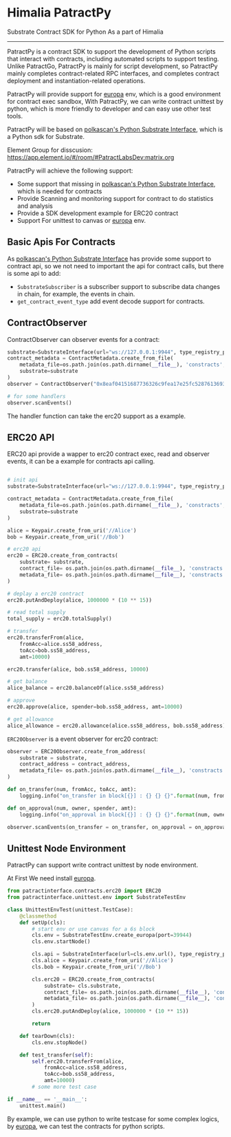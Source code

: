# Himalia PatractPy

Substrate Contract SDK for Python As a part of Himalia

----------

PatractPy is a contract SDK to support the development of Python scripts that interact with contracts, including automated scripts to support testing. Unlike PatractGo, PatractPy is mainly for script development, so PatractPy mainly completes contract-related RPC interfaces, and completes contract deployment and instantiation-related operations.

PatractPy will provide support for [europa](https://github.com/patractlabs/europa) env, which is a good environment for contract exec sandbox,
With PatractPy, we can write contract unittest by python, which is more friendly to developer and can easy use other test tools.

PatractPy will be based on [polkascan's Python Substrate Interface](https://github.com/polkascan/py-substrate-interface), which is a Python sdk for Substrate.

Element Group for disscusion: https://app.element.io/#/room/#PatractLabsDev:matrix.org

PatractPy will achieve the following support:

- Some support that missing in [polkascan's Python Substrate Interface](https://github.com/polkascan/py-substrate-interface), which is needed for contracts
- Provide Scanning and monitoring support for contract to do statistics and analysis
- Provide a SDK development example for ERC20 contract
- Support For unittest to canvas or [europa](https://github.com/patractlabs/europa) env.

## Basic Apis For Contracts

As [polkascan's Python Substrate Interface](https://github.com/polkascan/py-substrate-interface) has provide some support to contract api, so we not need to important the api for contract calls, but there is some api to add:

- `SubstrateSubscriber` is a subscriber support to subscribe data changes in chain, for example, the events in chain.
- `get_contract_event_type` add event decode support for contracts.

## ContractObserver

ContractObserver can observer events for a contract:

```python
substrate=SubstrateInterface(url="ws://127.0.0.1:9944", type_registry_preset='canvas')
contract_metadata = ContractMetadata.create_from_file(
    metadata_file=os.path.join(os.path.dirname(__file__), 'constracts', 'ink', 'erc20.json'),
    substrate=substrate
)
observer = ContractObserver("0x8eaf04151687736326c9fea17e25fc5287613693c912909cb226aa4794f26a48", contract_metadata, substrate)

# for some handlers
observer.scanEvents()
```

The handler function can take the erc20 support as a example.

## ERC20 API

ERC20 api provide a wapper to erc20 contract exec, read and observer events, it can be a example for contracts api calling.

```python

# init api
substrate=SubstrateInterface(url="ws://127.0.0.1:9944", type_registry_preset='canvas')

contract_metadata = ContractMetadata.create_from_file(
    metadata_file=os.path.join(os.path.dirname(__file__), 'constracts', 'ink', 'erc20.json'),
    substrate=substrate
)

alice = Keypair.create_from_uri('//Alice')
bob = Keypair.create_from_uri('//Bob')

# erc20 api
erc20 = ERC20.create_from_contracts(
    substrate= substrate, 
    contract_file= os.path.join(os.path.dirname(__file__), 'constracts', 'ink', 'erc20.wasm'),
    metadata_file= os.path.join(os.path.dirname(__file__), 'constracts', 'ink', 'erc20.json')
)

# deplay a erc20 contract
erc20.putAndDeploy(alice, 1000000 * (10 ** 15))

# read total supply
total_supply = erc20.totalSupply()

# transfer
erc20.transferFrom(alice,
    fromAcc=alice.ss58_address, 
    toAcc=bob.ss58_address, 
    amt=10000)

erc20.transfer(alice, bob.ss58_address, 10000)

# get balance
alice_balance = erc20.balanceOf(alice.ss58_address)

# approve
erc20.approve(alice, spender=bob.ss58_address, amt=10000)

# get allowance
alice_allowance = erc20.allowance(alice.ss58_address, bob.ss58_address)

```

`ERC20Observer` is a event observer for erc20 contract:

```python
observer = ERC20Observer.create_from_address(
    substrate = substrate, 
    contract_address = contract_address,
    metadata_file= os.path.join(os.path.dirname(__file__), 'constracts', 'ink', 'erc20.json')
)

def on_transfer(num, fromAcc, toAcc, amt):
    logging.info("on_transfer in block[{}] : {} {} {}".format(num, fromAcc, toAcc, amt))

def on_approval(num, owner, spender, amt):
    logging.info("on_approval in block[{}] : {} {} {}".format(num, owner, spender, amt))

observer.scanEvents(on_transfer = on_transfer, on_approval = on_approval)
```

## Unittest Node Environment

PatractPy can support write contract unittest by node environment.

At First We need install [europa](https://github.com/patractlabs/europa).

```python
from patractinterface.contracts.erc20 import ERC20
from patractinterface.unittest.env import SubstrateTestEnv

class UnittestEnvTest(unittest.TestCase):
    @classmethod
    def setUp(cls):
        # start env or use canvas for a 6s block
        cls.env = SubstrateTestEnv.create_europa(port=39944)
        cls.env.startNode()

        cls.api = SubstrateInterface(url=cls.env.url(), type_registry_preset=cls.env.typ())
        cls.alice = Keypair.create_from_uri('//Alice')
        cls.bob = Keypair.create_from_uri('//Bob')

        cls.erc20 = ERC20.create_from_contracts(
            substrate= cls.substrate, 
            contract_file= os.path.join(os.path.dirname(__file__), 'constracts', 'ink', 'erc20.wasm'),
            metadata_file= os.path.join(os.path.dirname(__file__), 'constracts', 'ink', 'erc20.json')
        )
        cls.erc20.putAndDeploy(alice, 1000000 * (10 ** 15))

        return

    def tearDown(cls):
        cls.env.stopNode()

    def test_transfer(self):
        self.erc20.transferFrom(alice,
            fromAcc=alice.ss58_address, 
            toAcc=bob.ss58_address, 
            amt=10000)
        # some more test case

if __name__ == '__main__':
    unittest.main()
```

By example, we can use python to write testcase for some complex logics, by [europa](https://github.com/patractlabs/europa), we can test the contracts for python scripts.